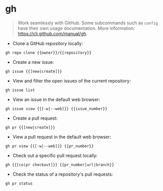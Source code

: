 # gh

> Work seamlessly with GitHub.
> Some subcommands such as `config` have their own usage documentation.
> More information: <https://cli.github.com/manual/gh>.

- Clone a GitHub repository locally:

`gh repo clone {{owner}}/{{repository}}`

- Create a new issue:

`gh issue {{[new|create]}}`

- View and filter the open issues of the current repository:

`gh issue list`

- View an issue in the default web browser:

`gh issue view {{[-w|--web]}} {{issue_number}}`

- Create a pull request:

`gh pr {{[new|create]}}`

- View a pull request in the default web browser:

`gh pr view {{[-w|--web]}} {{pr_number}}`

- Check out a specific pull request locally:

`gh {{[co|pr checkout]}} {{pr_number|url|branch}}`

- Check the status of a repository's pull requests:

`gh pr status`
